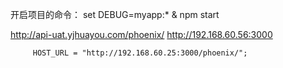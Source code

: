 开启项目的命令：
 set DEBUG=myapp:* & npm start

http://api-uat.yjhuayou.com/phoenix/
 http://192.168.60.56:3000

         HOST_URL = "http://192.168.60.25:3000/phoenix/";
